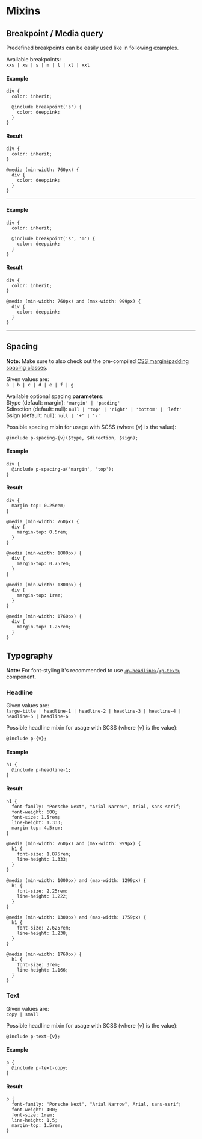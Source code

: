 # Mixins

## Breakpoint / Media query
Predefined breakpoints can be easily used like in following examples.  

Available breakpoints:  
`xxs | xs | s | m | l | xl | xxl`

#### Example
```
div {
  color: inherit;
  
  @include breakpoint('s') {
    color: deeppink;
  }
}
```

#### Result
```
div {
  color: inherit;
}

@media (min-width: 760px) {
  div {
    color: deeppink;
  }
}
```

---

#### Example
```
div {
  color: inherit;
  
  @include breakpoint('s', 'm') {
    color: deeppink;
  }
}
```

#### Result
```
div {
  color: inherit;
}

@media (min-width: 760px) and (max-width: 999px) {
  div {
    color: deeppink;
  }
}
```

---

## Spacing

**Note:** Make sure to also check out the pre-compiled [CSS margin/padding spacing classes](#/web/components/layout/spacing#code).

Given values are:  
`a | b | c | d | e | f | g`

Available optional spacing **parameters**:  
$type (default: margin): `'margin' | 'padding'`  
$direction (default: null): `null | 'top' | 'right' | 'bottom' | 'left'`  
$sign (default: null): `null | '+' | '-'`

Possible spacing mixin for usage with SCSS (where {v} is the value):
```
@include p-spacing-{v}($type, $direction, $sign);
```


#### Example
```
div {
  @include p-spacing-a('margin', 'top');
}
```

#### Result
```
div {
  margin-top: 0.25rem;
}

@media (min-width: 760px) {
  div {
    margin-top: 0.5rem;
  }
}

@media (min-width: 1000px) {
  div {
    margin-top: 0.75rem;
  }
}

@media (min-width: 1300px) {
  div {
    margin-top: 1rem;
  }
}

@media (min-width: 1760px) {
  div {
    margin-top: 1.25rem;
  }
}
```

## Typography

**Note:** For font-styling it's recommended to use [`<p-headline>`](#/web/components/basic/typography#code)/[`<p-text>`](#/web/components/basic/typography#code) component.

### Headline

Given values are:  
`large-title | headline-1 | headline-2 | headline-3 | headline-4 | headline-5 | headline-6`

Possible headline mixin for usage with SCSS (where {v} is the value):
```
@include p-{v};
```

#### Example
```
h1 {
  @include p-headline-1;
}
```

#### Result
```
h1 {
  font-family: "Porsche Next", "Arial Narrow", Arial, sans-serif;
  font-weight: 600;
  font-size: 1.5rem;
  line-height: 1.333;
  margin-top: 4.5rem;
}

@media (min-width: 760px) and (max-width: 999px) {
  h1 {
    font-size: 1.875rem;
    line-height: 1.333;
  }
}

@media (min-width: 1000px) and (max-width: 1299px) {
  h1 {
    font-size: 2.25rem;
    line-height: 1.222;
  }
}

@media (min-width: 1300px) and (max-width: 1759px) {
  h1 {
    font-size: 2.625rem;
    line-height: 1.238;
  }
}

@media (min-width: 1760px) {
  h1 {
    font-size: 3rem;
    line-height: 1.166;
  }
}
```

### Text

Given values are:  
`copy | small`

Possible headline mixin for usage with SCSS (where {v} is the value):
```
@include p-text-{v};
```

#### Example
```
p {
  @include p-text-copy;
}
```

#### Result
```
p {
  font-family: "Porsche Next", "Arial Narrow", Arial, sans-serif;
  font-weight: 400;
  font-size: 1rem;
  line-height: 1.5;
  margin-top: 1.5rem;
}
```
